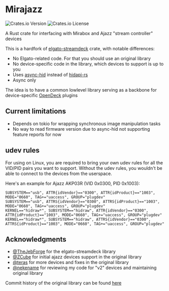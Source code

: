 # Mirajazz

![Crates.io Version](https://img.shields.io/crates/v/mirajazz)
![Crates.io License](https://img.shields.io/crates/l/mirajazz)

A Rust crate for interfacing with Mirabox and Ajazz "stream controller" devices

This is a hardfork of [elgato-streamdeck](https://github.com/streamduck-org/elgato-streamdeck) crate, with notable differences:

- No Elgato-related code. For that you should use an original library
- No device-specific code in the library, which devices to support is up to you
- Uses [async-hid](https://github.com/sidit77/async-hid) instead of [hidapi-rs](https://github.com/ruabmbua/hidapi-rs)
- Async only

The idea is to have a common lowlevel library serving as a backbone for device-specific [OpenDeck](https://github.com/nekename/OpenDeck) plugins

## Current limitations

- Depends on tokio for wrapping synchronous image manipulation tasks
- No way to read firmware version due to async-hid not supporting feature reports for now

## udev rules

For using on Linux, you are required to bring your own udev rules for all the VID/PID pairs you want to support. Without the udev rules, you wouldn't be able to connect to the devices from the userspace.

Here's an example for Ajazz AKP03R (VID 0x0300, PID 0x1003):

```
SUBSYSTEM=="usb", ATTR{idVendor}=="0300", ATTR{idProduct}=="1003", MODE="0660", TAG+="uaccess", GROUP="plugdev"
SUBSYSTEM=="usb", ATTRS{idVendor}=="0300", ATTRS{idProduct}=="1003", MODE="0660", TAG+="uaccess", GROUP="plugdev"
KERNEL=="hidraw*", SUBSYSTEM=="hidraw", ATTR{idVendor}=="0300", ATTR{idProduct}=="1003", MODE="0660", TAG+="uaccess", GROUP="plugdev"
KERNEL=="hidraw*", SUBSYSTEM=="hidraw", ATTRS{idVendor}=="0300", ATTRS{idProduct}=="1003", MODE="0660", TAG+="uaccess", GROUP="plugdev"
```

## Acknowledgments

- [@TheJebForge](https://github.com/TheJebForge) for the elgato-streamdeck library
- [@ZCube](https://github.com/ZCube) for initial ajazz devices support in the original library
- [@teras](https://github.com/teras) for more devices and fixes in the original library
- [@nekename](https://github.com/nekename) for reviewing my code for "v2" devices and maintaining original library

Commit history of the original library can be found [here](https://github.com/streamduck-org/elgato-streamdeck/commits/main/)
